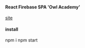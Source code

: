 #### React Firebase SPA 'Owl Academy'
[site](https://learn-english-78290.web.app)

#### install

npm i
npm start
